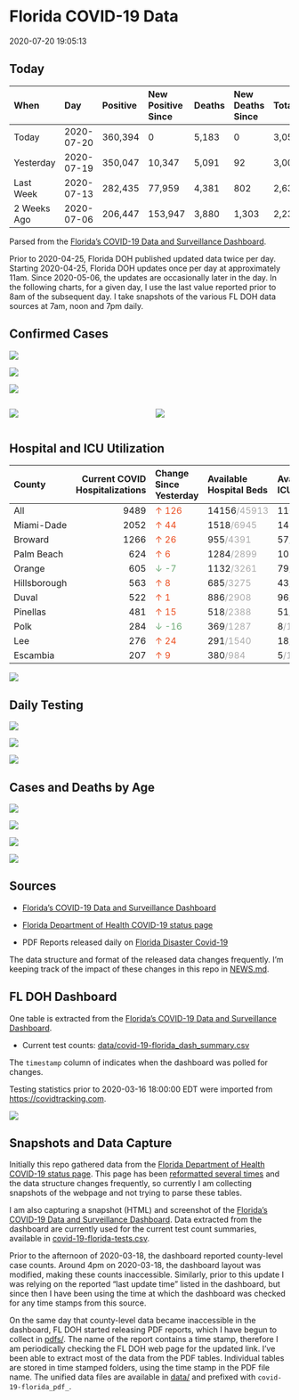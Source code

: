 Florida COVID-19 Data
================
2020-07-20 19:05:13

## Today

| When        | Day        | Positive | New Positive Since | Deaths | New Deaths Since | Total     |
| :---------- | :--------- | :------- | :----------------- | :----- | :--------------- | :-------- |
| Today       | 2020-07-20 | 360,394  | 0                  | 5,183  | 0                | 3,052,106 |
| Yesterday   | 2020-07-19 | 350,047  | 10,347             | 5,091  | 92               | 3,002,641 |
| Last Week   | 2020-07-13 | 282,435  | 77,959             | 4,381  | 802              | 2,639,574 |
| 2 Weeks Ago | 2020-07-06 | 206,447  | 153,947            | 3,880  | 1,303            | 2,233,940 |

Parsed from the [Florida’s COVID-19 Data and Surveillance
Dashboard](https://fdoh.maps.arcgis.com/apps/opsdashboard/index.html#/8d0de33f260d444c852a615dc7837c86).

Prior to 2020-04-25, Florida DOH published updated data twice per day.
Starting 2020-04-25, Florida DOH updates once per day at approximately
11am. Since 2020-05-06, the updates are occasionally later in the day.
In the following charts, for a given day, I use the last value reported
prior to 8am of the subsequent day. I take snapshots of the various FL
DOH data sources at 7am, noon and 7pm daily.

## Confirmed Cases

![](plots/covid-19-florida-daily-test-changes.png)

![](plots/covid-19-florida-deaths-by-day.png)

![](plots/covid-19-florida-county-top-6.png)

<div class="columns">

<div class="column is-full-mobile">

![](plots/covid-19-florida-testing.png)

</div>

<div class="column is-full-mobile">

![](plots/covid-19-florida-total-positive.png)

</div>

</div>

## Hospital and ICU Utilization

| County       | Current COVID Hospitalizations | Change Since Yesterday                    | Available Hospital Beds                      | Available ICU Beds                         |
| :----------- | -----------------------------: | :---------------------------------------- | :------------------------------------------- | :----------------------------------------- |
| All          |                           9489 | <span style="color: #EC4E20">↑ 126</span> | 14156<span style="color: #aaa">/45913</span> | 1106<span style="color: #aaa">/5030</span> |
| Miami-Dade   |                           2052 | <span style="color: #EC4E20">↑ 44</span>  | 1518<span style="color: #aaa">/6945</span>   | 148<span style="color: #aaa">/824</span>   |
| Broward      |                           1266 | <span style="color: #EC4E20">↑ 26</span>  | 955<span style="color: #aaa">/4391</span>    | 57<span style="color: #aaa">/461</span>    |
| Palm Beach   |                            624 | <span style="color: #EC4E20">↑ 6</span>   | 1284<span style="color: #aaa">/2899</span>   | 106<span style="color: #aaa">/319</span>   |
| Orange       |                            605 | <span style="color: #6BAA75">↓ -7</span>  | 1132<span style="color: #aaa">/3261</span>   | 79<span style="color: #aaa">/293</span>    |
| Hillsborough |                            563 | <span style="color: #EC4E20">↑ 8</span>   | 685<span style="color: #aaa">/3275</span>    | 43<span style="color: #aaa">/349</span>    |
| Duval        |                            522 | <span style="color: #EC4E20">↑ 1</span>   | 886<span style="color: #aaa">/2908</span>    | 96<span style="color: #aaa">/340</span>    |
| Pinellas     |                            481 | <span style="color: #EC4E20">↑ 15</span>  | 518<span style="color: #aaa">/2388</span>    | 51<span style="color: #aaa">/246</span>    |
| Polk         |                            284 | <span style="color: #6BAA75">↓ -16</span> | 369<span style="color: #aaa">/1287</span>    | 8<span style="color: #aaa">/156</span>     |
| Lee          |                            276 | <span style="color: #EC4E20">↑ 24</span>  | 291<span style="color: #aaa">/1540</span>    | 18<span style="color: #aaa">/123</span>    |
| Escambia     |                            207 | <span style="color: #EC4E20">↑ 9</span>   | 380<span style="color: #aaa">/984</span>     | 5<span style="color: #aaa">/113</span>     |

![](plots/covid-19-florida-icu-usage.png)

## Daily Testing

![](plots/covid-19-florida-tests-per-case.png)

<!-- ![](plots/covid-19-florida-change-new-cases.png) -->

![](plots/covid-19-florida-tests-percent-positive.png)

![](plots/covid-19-florida-test-and-case-growth.png)

## Cases and Deaths by Age

![](plots/covid-19-florida-weekly-events-by-age.png)

![](plots/covid-19-florida-age.png)

![](plots/covid-19-florida-age-deaths.png)

![](plots/covid-19-florida-age-sex.png)

## Sources

  - [Florida’s COVID-19 Data and Surveillance
    Dashboard](https://fdoh.maps.arcgis.com/apps/opsdashboard/index.html#/8d0de33f260d444c852a615dc7837c86)

  - [Florida Department of Health COVID-19 status
    page](http://www.floridahealth.gov/diseases-and-conditions/COVID-19/)

  - PDF Reports released daily on [Florida Disaster
    Covid-19](http://www.floridahealth.gov/diseases-and-conditions/COVID-19/)

The data structure and format of the released data changes frequently.
I’m keeping track of the impact of these changes in this repo in
[NEWS.md](NEWS.md).

## FL DOH Dashboard

One table is extracted from the [Florida’s COVID-19 Data and
Surveillance
Dashboard](https://fdoh.maps.arcgis.com/apps/opsdashboard/index.html#/8d0de33f260d444c852a615dc7837c86).

  - Current test counts:
    [data/covid-19-florida\_dash\_summary.csv](data/covid-19-florida_dash_summary.csv)

The `timestamp` column of indicates when the dashboard was polled for
changes.

Testing statistics prior to 2020-03-16 18:00:00 EDT were imported from
<https://covidtracking.com>.

![](screenshots/fodh_maps_arcgis_com__apps__opsdashboard.png)

## Snapshots and Data Capture

Initially this repo gathered data from the [Florida Department of Health
COVID-19 status
page](http://www.floridahealth.gov/diseases-and-conditions/COVID-19/).
This page has been [reformatted several
times](screenshots/floridahealth_gov__diseases-and-conditions__COVID-19.png)
and the data structure changes frequently, so currently I am collecting
snapshots of the webpage and not trying to parse these tables.

I am also capturing a snapshot (HTML) and screenshot of the [Florida’s
COVID-19 Data and Surveillance
Dashboard](https://fdoh.maps.arcgis.com/apps/opsdashboard/index.html#/8d0de33f260d444c852a615dc7837c86).
Data extracted from the dashboard are currently used for the current
test count summaries, available in
[covid-19-florida-tests.csv](covid-19-florida-tests.csv).

Prior to the afternoon of 2020-03-18, the dashboard reported
county-level case counts. Around 4pm on 2020-03-18, the dashboard layout
was modified, making these counts inaccessible. Similarly, prior to this
update I was relying on the reported “last update time” listed in the
dashboard, but since then I have been using the time at which the
dashboard was checked for any time stamps from this source.

On the same day that county-level data became inaccessible in the
dashboard, FL DOH started releasing PDF reports, which I have begun to
collect in [pdfs/](pdfs/). The name of the report contains a time stamp,
therefore I am periodically checking the FL DOH web page for the updated
link. I’ve been able to extract most of the data from the PDF tables.
Individual tables are stored in time stamped folders, using the time
stamp in the PDF file name. The unified data files are available in
[data/](data/) and prefixed with `covid-19-florida_pdf_`.
